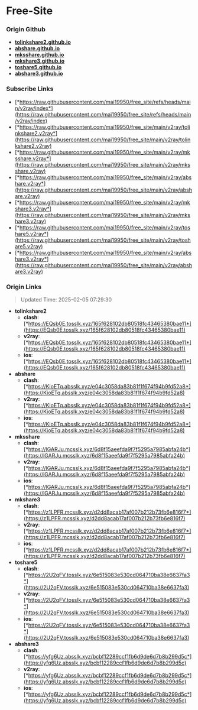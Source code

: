 # Free-Site

### Origin Github

- [**tolinkshare2.github.io**](https://github.com/tolinkshare2/tolinkshare2.github.io)
- [**abshare.github.io**](https://github.com/abshare/abshare.github.io)
- [**mksshare.github.io**](https://github.com/mksshare/mksshare.github.io)
- [**mkshare3.github.io**](https://github.com/mkshare3/mkshare3.github.io)
- [**toshare5.github.io**](https://github.com/toshare5/toshare5.github.io)
- [**abshare3.github.io**](https://github.com/abshare3/abshare3.github.io)

### Subscribe Links

- [*https://raw.githubusercontent.com/mai19950/free_site/refs/heads/main/v2ray/index*](https://raw.githubusercontent.com/mai19950/free_site/refs/heads/main/v2ray/index)
- [*https://raw.githubusercontent.com/mai19950/free_site/main/v2ray/tolinkshare2.v2ray*](https://raw.githubusercontent.com/mai19950/free_site/main/v2ray/tolinkshare2.v2ray)
- [*https://raw.githubusercontent.com/mai19950/free_site/main/v2ray/mksshare.v2ray*](https://raw.githubusercontent.com/mai19950/free_site/main/v2ray/mksshare.v2ray)
- [*https://raw.githubusercontent.com/mai19950/free_site/main/v2ray/abshare.v2ray*](https://raw.githubusercontent.com/mai19950/free_site/main/v2ray/abshare.v2ray)
- [*https://raw.githubusercontent.com/mai19950/free_site/main/v2ray/mkshare3.v2ray*](https://raw.githubusercontent.com/mai19950/free_site/main/v2ray/mkshare3.v2ray)
- [*https://raw.githubusercontent.com/mai19950/free_site/main/v2ray/toshare5.v2ray*](https://raw.githubusercontent.com/mai19950/free_site/main/v2ray/toshare5.v2ray)
- [*https://raw.githubusercontent.com/mai19950/free_site/main/v2ray/abshare3.v2ray*](https://raw.githubusercontent.com/mai19950/free_site/main/v2ray/abshare3.v2ray)

### Origin Links

> Updated Time: 2025-02-05 07:29:30

- **tolinkshare2**
  - **clash**: [*https://EQsb0E.tosslk.xyz/165f628102db80518fc43465380bae11*](https://EQsb0E.tosslk.xyz/165f628102db80518fc43465380bae11)
  - **v2ray**: [*https://EQsb0E.tosslk.xyz/165f628102db80518fc43465380bae11*](https://EQsb0E.tosslk.xyz/165f628102db80518fc43465380bae11)
  - **ios**: [*https://EQsb0E.tosslk.xyz/165f628102db80518fc43465380bae11*](https://EQsb0E.tosslk.xyz/165f628102db80518fc43465380bae11)
- **abshare**
  - **clash**: [*https://KioETq.absslk.xyz/e04c3058da83b81f1f674f94b9fd52a8*](https://KioETq.absslk.xyz/e04c3058da83b81f1f674f94b9fd52a8)
  - **v2ray**: [*https://KioETq.absslk.xyz/e04c3058da83b81f1f674f94b9fd52a8*](https://KioETq.absslk.xyz/e04c3058da83b81f1f674f94b9fd52a8)
  - **ios**: [*https://KioETq.absslk.xyz/e04c3058da83b81f1f674f94b9fd52a8*](https://KioETq.absslk.xyz/e04c3058da83b81f1f674f94b9fd52a8)
- **mksshare**
  - **clash**: [*https://lGARJu.mcsslk.xyz/6d8f15aeefda9f7f5295a7985abfa24b*](https://lGARJu.mcsslk.xyz/6d8f15aeefda9f7f5295a7985abfa24b)
  - **v2ray**: [*https://lGARJu.mcsslk.xyz/6d8f15aeefda9f7f5295a7985abfa24b*](https://lGARJu.mcsslk.xyz/6d8f15aeefda9f7f5295a7985abfa24b)
  - **ios**: [*https://lGARJu.mcsslk.xyz/6d8f15aeefda9f7f5295a7985abfa24b*](https://lGARJu.mcsslk.xyz/6d8f15aeefda9f7f5295a7985abfa24b)
- **mkshare3**
  - **clash**: [*https://z1LPFR.mcsslk.xyz/d2dd8acab17af007b212b73fb6e816f7*](https://z1LPFR.mcsslk.xyz/d2dd8acab17af007b212b73fb6e816f7)
  - **v2ray**: [*https://z1LPFR.mcsslk.xyz/d2dd8acab17af007b212b73fb6e816f7*](https://z1LPFR.mcsslk.xyz/d2dd8acab17af007b212b73fb6e816f7)
  - **ios**: [*https://z1LPFR.mcsslk.xyz/d2dd8acab17af007b212b73fb6e816f7*](https://z1LPFR.mcsslk.xyz/d2dd8acab17af007b212b73fb6e816f7)
- **toshare5**
  - **clash**: [*https://2U2qFV.tosslk.xyz/6e515083e530cd064710ba38e6637fa3*](https://2U2qFV.tosslk.xyz/6e515083e530cd064710ba38e6637fa3)
  - **v2ray**: [*https://2U2qFV.tosslk.xyz/6e515083e530cd064710ba38e6637fa3*](https://2U2qFV.tosslk.xyz/6e515083e530cd064710ba38e6637fa3)
  - **ios**: [*https://2U2qFV.tosslk.xyz/6e515083e530cd064710ba38e6637fa3*](https://2U2qFV.tosslk.xyz/6e515083e530cd064710ba38e6637fa3)
- **abshare3**
  - **clash**: [*https://yfg6Uz.absslk.xyz/bcbf12289ccf1fb6d9de6d7b8b299d5c*](https://yfg6Uz.absslk.xyz/bcbf12289ccf1fb6d9de6d7b8b299d5c)
  - **v2ray**: [*https://yfg6Uz.absslk.xyz/bcbf12289ccf1fb6d9de6d7b8b299d5c*](https://yfg6Uz.absslk.xyz/bcbf12289ccf1fb6d9de6d7b8b299d5c)
  - **ios**: [*https://yfg6Uz.absslk.xyz/bcbf12289ccf1fb6d9de6d7b8b299d5c*](https://yfg6Uz.absslk.xyz/bcbf12289ccf1fb6d9de6d7b8b299d5c)
